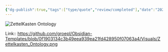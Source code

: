 ```yaml
---
{"dg-publish":true,"tags":["type/quote","review/completed"],"date":"2024-12-01T22:57:37+03:00","title":"Useful Notes Ontology","modified_at":"2024-12-01T23:02:24+03:00","aliases":"Useful Notes Ontology","permalink":"/mine/quotes/202412012257/","dgPassFrontmatter":true}
---
```



![ZettelKasten Ontology](https://github.com/groepl/Obsidian-Templates/blob/0f1903134c3b49eea939ea21fd428950f07063a4/Visuals/Zettelkasten_Ontology.png?raw=true)

Link:: https://github.com/groepl/Obsidian-Templates/blob/0f1903134c3b49eea939ea21fd428950f07063a4/Visuals/Zettelkasten_Ontology.png

